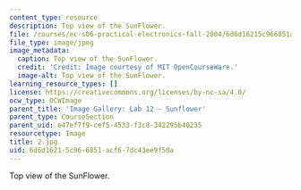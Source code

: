 ```yaml
---
content_type: resource
description: Top view of the SunFlower.
file: /courses/ec-s06-practical-electronics-fall-2004/6d6d16215c966851acf67dc43ee9f50a_2.jpg
file_type: image/jpeg
image_metadata:
  caption: Top view of the SunFlower.
  credit: 'Credit: Image courtesy of MIT OpenCourseWare.'
  image-alt: Top view of the SunFlower.
learning_resource_types: []
license: https://creativecommons.org/licenses/by-nc-sa/4.0/
ocw_type: OCWImage
parent_title: 'Image Gallery: Lab 12 - Sunflower'
parent_type: CourseSection
parent_uid: e47ef7f9-cef5-4533-f3c8-342295b40235
resourcetype: Image
title: 2.jpg
uid: 6d6d1621-5c96-6851-acf6-7dc43ee9f50a
---
```

Top view of the SunFlower.